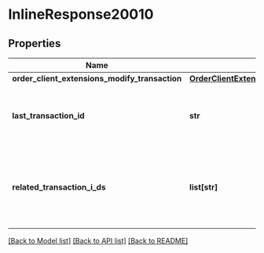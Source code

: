 # InlineResponse20010

## Properties
Name | Type | Description | Notes
------------ | ------------- | ------------- | -------------
**order_client_extensions_modify_transaction** | [**OrderClientExtensionsModifyTransaction**](OrderClientExtensionsModifyTransaction.md) |  | [optional] 
**last_transaction_id** | **str** | The ID of the most recent Transaction created for the Account | [optional] 
**related_transaction_i_ds** | **list[str]** | The IDs of all Transactions that were created while satisfying the request. | [optional] 

[[Back to Model list]](../README.md#documentation-for-models) [[Back to API list]](../README.md#documentation-for-api-endpoints) [[Back to README]](../README.md)



